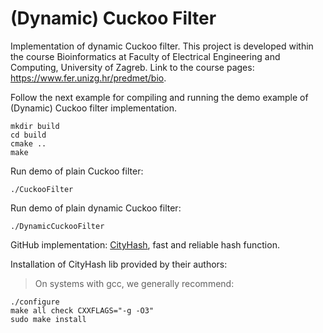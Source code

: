 # (Dynamic) Cuckoo Filter
Implementation of dynamic Cuckoo filter.
This project is developed within the course Bioinformatics at Faculty of Electrical Engineering and Computing,
University of Zagreb.
Link to the course pages: https://www.fer.unizg.hr/predmet/bio.

Follow the next example for compiling and running the demo example of (Dynamic) Cuckoo filter implementation. 
```
mkdir build
cd build
cmake ..
make
```

Run demo of plain Cuckoo filter:

```
./CuckooFilter
```

Run demo of plain dynamic Cuckoo filter:
```
./DynamicCuckooFilter
```


GitHub implementation: [CityHash](https://github.com/google/cityhash), fast and reliable hash function.

Installation of CityHash lib provided by their authors:
   > On systems with gcc, we generally recommend:

    ./configure
    make all check CXXFLAGS="-g -O3"
    sudo make install
